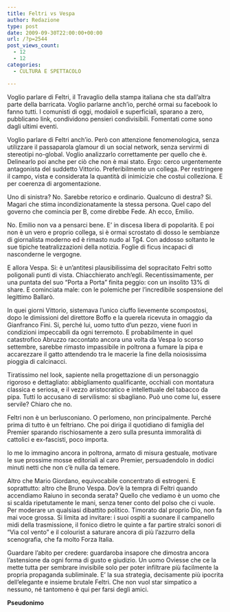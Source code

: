 ```yaml
---
title: Feltri vs Vespa
author: Redazione
type: post
date: 2009-09-30T22:00:00+00:00
url: /?p=2544
post_views_count:
  - 12
  - 12
categories:
  - CULTURA E SPETTACOLO

---
```

Voglio parlare di Feltri, il Travaglio della stampa italiana che sta dall&rsquo;altra parte della barricata. Voglio parlarne anch&rsquo;io, perch&eacute; ormai su facebook lo fanno tutti. I comunisti di oggi, modaioli e superficiali, sparano a zero, pubblicano link, condividono pensieri condivisibili. Fomentati come sono dagli ultimi eventi.

Voglio parlare di Feltri anch&rsquo;io. Per&ograve; con attenzione fenomenologica, senza utilizzare il passaparola glamour di un social network, senza servirmi di stereotipi no&#45;global. Voglio analizzarlo correttamente per quello che &egrave;. Delinearlo poi anche per ci&ograve; che non &egrave; mai stato. Ergo: cerco urgentemente antagonista del suddetto Vittorio. Preferibilmente un collega. Per restringere il campo, vista e considerata la quantit&agrave; di inimicizie che costui colleziona. E per coerenza di argomentazione.

Uno di sinistra? No. Sarebbe retorico e ordinario. Qualcuno di destra? Si. Magari che stima incondizionatamente la stessa persona. Quel capo del governo che comincia per B, come direbbe Fede. Ah ecco, Emilio.

No. Emilio non va a pensarci bene. E&rsquo; in discesa libera di popolarit&agrave;. E poi non &egrave; un vero e proprio collega, si &egrave; ormai scrostato di dosso le sembianze di giornalista moderno ed &egrave; rimasto nudo al Tg4. Con addosso soltanto le sue tipiche teatralizzazioni della notizia. Foglie di ficus incapaci di nasconderne le vergogne.

E allora Vespa. Si: &egrave; un&rsquo;antitesi plausibilissima del sopracitato Feltri sotto poligonali punti di vista. Chiacchierato anch&rsquo;egli. Recentissimamente, per una puntata del suo &ldquo;Porta a Porta&rdquo; finita peggio: con un insolito 13% di share. E cominciata male: con le polemiche per l&rsquo;incredibile sospensione del legittimo Ballar&ograve;.

In quei giorni Vittorio, sistemava l&rsquo;unico ciuffo lievemente scompostosi, dopo le dimissioni del direttore Boffo e la querela ricevuta in omaggio da Gianfranco Fini. Si, perch&eacute; lui, uomo tutto d&rsquo;un pezzo, viene fuori in condizioni impeccabili da ogni terremoto. E probabilmente in quel catastrofico Abruzzo raccontato ancora una volta da Vespa lo scorso settembre, sarebbe rimasto impassibile in poltrona a fumare la pipa e accarezzare il gatto attendendo tra le macerie la fine della noiosissima pioggia di calcinacci.

Tiratissimo nel look, sapiente nella progettazione di un personaggio rigoroso e dettagliato: abbigliamento qualificante, occhiali con montatura classica e seriosa, e il vezzo aristocratico e intellettuale del tabacco da pipa. Tutti lo accusano di servilismo: si sbagliano. Pu&ograve; uno come lui, essere servile? Chiaro che no.

Feltri non &egrave; un berlusconiano. O perlomeno, non principalmente. Perch&eacute; prima di tutto &egrave; un feltriano. Che poi diriga il quotidiano di famiglia del Premier sparando rischiosamente a zero sulla presunta immoralit&agrave; di cattolici e ex&#45;fascisti, poco importa.

Io me lo immagino ancora in poltrona, armato di misura gestuale, motivare le sue prossime mosse editoriali al caro Premier, persuadendolo in dodici minuti netti che non c&rsquo;&egrave; nulla da temere.

Altro che Mario Giordano, equivocabile concentrato di estrogeni. E soprattutto: altro che Bruno Vespa. Dov&rsquo;&egrave; la tempra di Feltri quando accendiamo Raiuno in seconda serata? Quello che vediamo &egrave; un uomo che si scalda ripetutamente le mani, senza tener conto del polso che ci vuole. Per moderare un qualsiasi dibattito politico. Timorato dal proprio Dio, non fa mai voce grossa. Si limita ad invitare: i suoi ospiti a suonare il campanello midi della trasmissione, il fonico dietro le quinte a far partire stralci sonori di &ldquo;Via col vento&rdquo; e il colourist a saturare ancora di pi&ugrave; l&rsquo;azzurro della scenografia, che fa molto Forza Italia.

Guardare l&rsquo;abito per credere: guardaroba insapore che dimostra ancora l&rsquo;astensione da ogni forma di gusto e giudizio. Un uomo Oviesse che ce la mette tutta per sembrare invisibile solo per poter infiltrare pi&ugrave; facilmente la propria propaganda subliminale. E&rsquo; la sua strategia, decisamente pi&ugrave; ipocrita dell&rsquo;elegante e insieme brutale Feltri. Che non vuol star simpatico a nessuno, n&eacute; tantomeno &egrave; qui per farsi degli amici.

**Pseudonimo**  
&nbsp;
